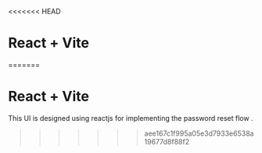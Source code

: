 <<<<<<< HEAD
# React + Vite
=======
# React + Vite

This UI is designed using reactjs for implementing the password reset flow . 
>>>>>>> aee167c1f995a05e3d7933e6538a19677d8f88f2
